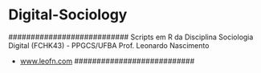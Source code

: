 # Digital-Sociology

###########################
Scripts em R da Disciplina Sociologia Digital (FCHK43) - PPGCS/UFBA 
Prof. Leonardo Nascimento
 - www.leofn.com 
###########################
 
